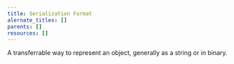 ```yaml
---
title: Serialization Format
alernate_titles: []
parents: []
resources: []
---
```


A transferrable way to represent an object, generally as a string or in binary.
